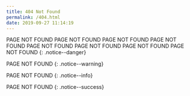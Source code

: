 ```yaml
---
title: 404 Not Found
permalink: /404.html
date: 2019-09-27 11:14:19
---
```


PAGE NOT FOUND PAGE NOT FOUND PAGE NOT FOUND PAGE NOT FOUND PAGE NOT FOUND PAGE NOT FOUND PAGE NOT FOUND PAGE NOT FOUND
{: .notice--danger}

PAGE NOT FOUND
{: .notice--warning}

PAGE NOT FOUND
{: .notice--info}


PAGE NOT FOUND
{: .notice--success}